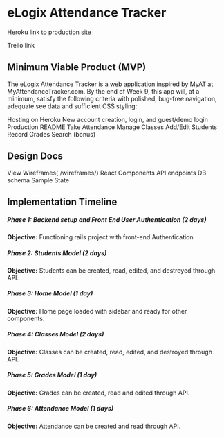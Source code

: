 # eLogix Attendance Tracker

Heroku link to production site

Trello link

## Minimum Viable Product (MVP)

The eLogix Attendance Tracker is a web application inspired by MyAT at MyAttendanceTracker.com. By the end of Week 9, this app will, at a minimum, satisfy the following criteria with polished, bug-free navigation, adequate see data and sufficient CSS styling:

Hosting on Heroku
New account creation, login, and guest/demo login
Production README
Take Attendance
Manage Classes
Add/Edit Students
Record Grades
Search (bonus)

## Design Docs

View Wireframes(./wireframes/)
React Components
API endpoints
DB schema
Sample State

## Implementation Timeline

##### Phase 1: Backend setup and Front End User Authentication (2 days)
**Objective:** Functioning rails project with front-end Authentication

##### Phase 2: Students Model (2 days)
**Objective:** Students can be created, read, edited, and destroyed through API.

##### Phase 3: Home Model (1 day)
**Objective:** Home page loaded with sidebar and ready for other components.

##### Phase 4: Classes Model (2 days)
**Objective:** Classes can be created, read, edited, and destroyed through API.

##### Phase 5: Grades Model (1 day)
**Objective:** Grades can be created, read and edited through API.

##### Phase 6: Attendance Model (1 days)
**Objective:** Attendance can be created and read through API.
